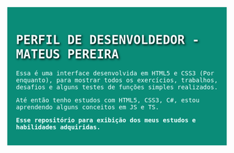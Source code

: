 

<div style="background-color: #0a8c78; padding: 20px;">
    <h1 style="font-family:'Syne Mono', monospace;color:azure;text-shadow:2px 2px 5px black">PERFIL DE DESENVOLDEDOR - MATEUS PEREIRA</h1>
    <p style="font-family:'Nova Mono', monospace;color:azure;">Essa é uma interface desenvolvida em HTML5 e CSS3 (Por enquanto), para mostrar todos os exercícios, trabalhos, desafios e alguns testes de funções simples realizados. </p>
    <p style="font-family:'Nova Mono', monospace;color:azure;">Até então tenho estudos com HTML5, CSS3, C#, estou aprendendo alguns conceitos em JS e TS. </p>
    <p style="font-family:'Nova Mono', monospace;color:azure;"><strong>Esse repositório para exibição dos meus estudos e habilidades adquiridas.</strong> </p></div>

